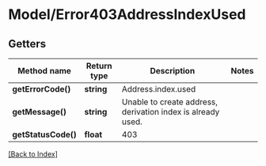 # Model/Error403AddressIndexUsed

## Getters

Method name | Return type | Description | Notes
------------ | ------------- | ------------- | -------------
**getErrorCode()** | **string** | Address.index.used |
**getMessage()** | **string** | Unable to create address, derivation index is already used. |
**getStatusCode()** | **float** | 403 |

[[Back to Index]](../index.md)
